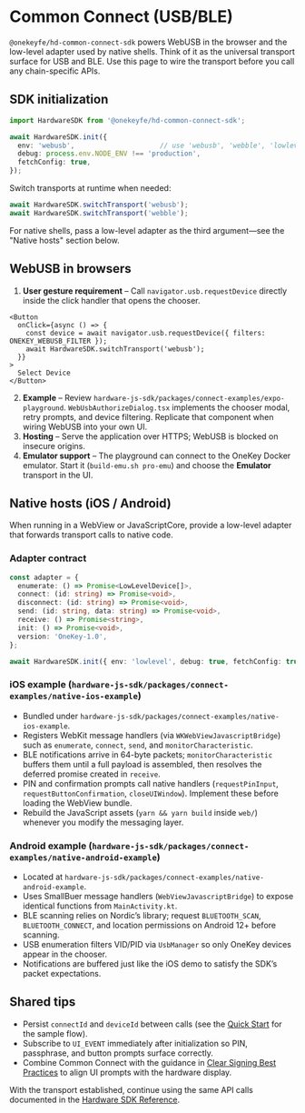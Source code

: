 # Common Connect (USB/BLE)

`@onekeyfe/hd-common-connect-sdk` powers WebUSB in the browser and the low-level adapter used by native shells. Think of it as the universal transport surface for USB and BLE. Use this page to wire the transport before you call any chain-specific APIs.

## SDK initialization

```typescript
import HardwareSDK from '@onekeyfe/hd-common-connect-sdk';

await HardwareSDK.init({
  env: 'webusb',                     // use 'webusb', 'webble', 'lowlevel', etc.
  debug: process.env.NODE_ENV !== 'production',
  fetchConfig: true,
});
```

Switch transports at runtime when needed:

```typescript
await HardwareSDK.switchTransport('webusb');
await HardwareSDK.switchTransport('webble');
```

For native shells, pass a low-level adapter as the third argument—see the "Native hosts" section below.

## WebUSB in browsers

1. **User gesture requirement** – Call `navigator.usb.requestDevice` directly inside the click handler that opens the chooser.

```tsx
<Button
  onClick={async () => {
    const device = await navigator.usb.requestDevice({ filters: ONEKEY_WEBUSB_FILTER });
    await HardwareSDK.switchTransport('webusb');
  }}
>
  Select Device
</Button>
```

2. **Example** – Review `hardware-js-sdk/packages/connect-examples/expo-playground`. `WebUsbAuthorizeDialog.tsx` implements the chooser modal, retry prompts, and device filtering. Replicate that component when wiring WebUSB into your own UI.
3. **Hosting** – Serve the application over HTTPS; WebUSB is blocked on insecure origins.
4. **Emulator support** – The playground can connect to the OneKey Docker emulator. Start it (`build-emu.sh pro-emu`) and choose the **Emulator** transport in the UI.

## Native hosts (iOS / Android)

When running in a WebView or JavaScriptCore, provide a low-level adapter that forwards transport calls to native code.

### Adapter contract

```typescript
const adapter = {
  enumerate: () => Promise<LowLevelDevice[]>,
  connect: (id: string) => Promise<void>,
  disconnect: (id: string) => Promise<void>,
  send: (id: string, data: string) => Promise<void>,
  receive: () => Promise<string>,
  init: () => Promise<void>,
  version: 'OneKey-1.0',
};

await HardwareSDK.init({ env: 'lowlevel', debug: true, fetchConfig: true }, undefined, adapter);
```

### iOS example (`hardware-js-sdk/packages/connect-examples/native-ios-example`)

- Bundled under `hardware-js-sdk/packages/connect-examples/native-ios-example`.
- Registers WebKit message handlers (via `WKWebViewJavascriptBridge`) such as `enumerate`, `connect`, `send`, and `monitorCharacteristic`.
- BLE notifications arrive in 64-byte packets; `monitorCharacteristic` buffers them until a full payload is assembled, then resolves the deferred promise created in `receive`.
- PIN and confirmation prompts call native handlers (`requestPinInput`, `requestButtonConfirmation`, `closeUIWindow`). Implement these before loading the WebView bundle.
- Rebuild the JavaScript assets (`yarn && yarn build` inside `web/`) whenever you modify the messaging layer.

### Android example (`hardware-js-sdk/packages/connect-examples/native-android-example`)

- Located at `hardware-js-sdk/packages/connect-examples/native-android-example`.
- Uses SmallBuer message handlers (`WebViewJavascriptBridge`) to expose identical functions from `MainActivity.kt`.
- BLE scanning relies on Nordic’s library; request `BLUETOOTH_SCAN`, `BLUETOOTH_CONNECT`, and location permissions on Android 12+ before scanning.
- USB enumeration filters VID/PID via `UsbManager` so only OneKey devices appear in the chooser.
- Notifications are buffered just like the iOS demo to satisfy the SDK’s packet expectations.

## Shared tips

- Persist `connectId` and `deviceId` between calls (see the [Quick Start](../quick-start.md) for the sample flow).
- Subscribe to `UI_EVENT` immediately after initialization so PIN, passphrase, and button prompts surface correctly.
- Combine Common Connect with the guidance in [Clear Signing Best Practices](../explanations/security/clear-signing.md) to align UI prompts with the hardware display.

With the transport established, continue using the same API calls documented in the [Hardware SDK Reference](../references/hardware-sdk/README.md).
